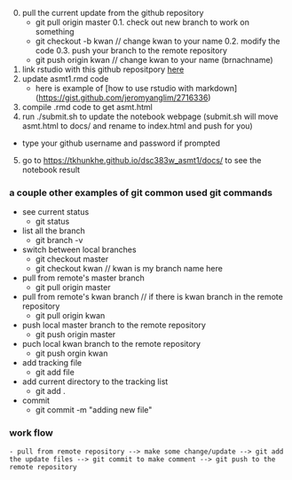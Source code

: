 0. pull the current update from the github repository
	- git pull origin master
0.1. check out new branch to work on something
	- git checkout -b kwan      // change kwan to your name
0.2. modify the code
0.3. push your branch to the remote repository
	- git push origin kwan      // change kwan to your name (brnachname)  
1. link rstudio with this github repositpory [here](http://www.molecularecologist.com/2013/11/using-github-with-r-and-rstudio/)
2. update asmt1.rmd code
	- here is example of [how to use rstudio with markdown] (https://gist.github.com/jeromyanglim/2716336) 
3. compile .rmd code to get asmt.html
4. run ./submit.sh to update the notebook webpage (submit.sh will move asmt.html to docs/ and rename to index.html and push for you)
  - type your github username and password if prompted  
5. go to https://tkhunkhe.github.io/dsc383w_asmt1/docs/ to see the notebook result


### a couple other examples of  git common used git commands 
- see current status 
	- git status
- list all the branch
	- git branch -v
- switch between local branches
	- git checkout master
	- git checkout kwan 	// kwan is my branch name here
- pull from remote's master branch
	- git pull origin master
- pull from remote's kwan branch   // if there is kwan branch in the remote repository
	- git pull origin kwan
- push local master branch  to the remote repository
	- git push origin master
- puch local kwan branch to the remote repository
	- git push orgin kwan
- add tracking file
	- git add file
- add current directory to the tracking list
	- git add .
- commit
	- git commit -m "adding new file"


### work flow
	- pull from remote repository --> make some change/update --> git add the update files --> git commit to make comment --> git push to the remote repository
